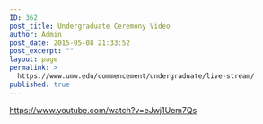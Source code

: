 ```yaml
---
ID: 362
post_title: Undergraduate Ceremony Video
author: Admin
post_date: 2015-05-08 21:33:52
post_excerpt: ""
layout: page
permalink: >
  https://www.umw.edu/commencement/undergraduate/live-stream/
published: true
---
```

https://www.youtube.com/watch?v=eJwj1Uem7Qs